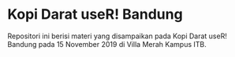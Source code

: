 # Kopi Darat useR! Bandung

Repositori ini berisi materi yang disampaikan pada Kopi Darat useR! Bandung pada 15 November 2019 di Villa Merah Kampus ITB. 
